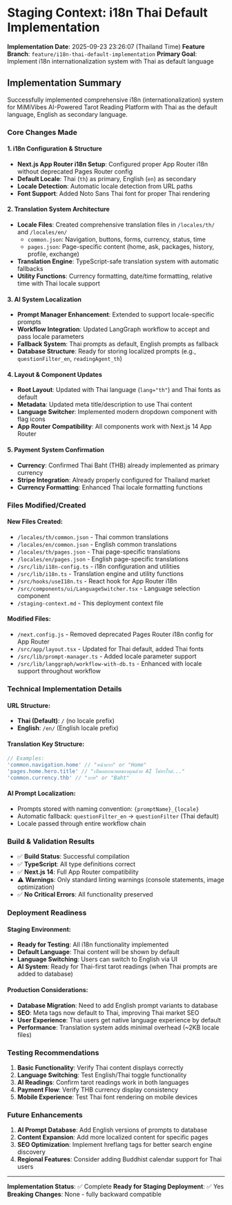 # Staging Context: i18n Thai Default Implementation

**Implementation Date**: 2025-09-23 23:26:07 (Thailand Time)
**Feature Branch**: `feature/i18n-thai-default-implementation`
**Primary Goal**: Implement i18n internationalization system with Thai as default language

## Implementation Summary

Successfully implemented comprehensive i18n (internationalization) system for MiMiVibes AI-Powered Tarot Reading Platform with Thai as the default language, English as secondary language.

### Core Changes Made

#### 1. **i18n Configuration & Structure**
- **Next.js App Router i18n Setup**: Configured proper App Router i18n without deprecated Pages Router config
- **Default Locale**: Thai (`th`) as primary, English (`en`) as secondary
- **Locale Detection**: Automatic locale detection from URL paths
- **Font Support**: Added Noto Sans Thai font for proper Thai rendering

#### 2. **Translation System Architecture**
- **Locale Files**: Created comprehensive translation files in `/locales/th/` and `/locales/en/`
  - `common.json`: Navigation, buttons, forms, currency, status, time
  - `pages.json`: Page-specific content (home, ask, packages, history, profile, exchange)
- **Translation Engine**: TypeScript-safe translation system with automatic fallbacks
- **Utility Functions**: Currency formatting, date/time formatting, relative time with Thai locale support

#### 3. **AI System Localization**
- **Prompt Manager Enhancement**: Extended to support locale-specific prompts
- **Workflow Integration**: Updated LangGraph workflow to accept and pass locale parameters
- **Fallback System**: Thai prompts as default, English prompts as fallback
- **Database Structure**: Ready for storing localized prompts (e.g., `questionFilter_en`, `readingAgent_th`)

#### 4. **Layout & Component Updates**
- **Root Layout**: Updated with Thai language (`lang="th"`) and Thai fonts as default
- **Metadata**: Updated meta title/description to use Thai content
- **Language Switcher**: Implemented modern dropdown component with flag icons
- **App Router Compatibility**: All components work with Next.js 14 App Router

#### 5. **Payment System Confirmation**
- **Currency**: Confirmed Thai Baht (THB) already implemented as primary currency
- **Stripe Integration**: Already properly configured for Thailand market
- **Currency Formatting**: Enhanced Thai locale formatting functions

### Files Modified/Created

#### New Files Created:
- `/locales/th/common.json` - Thai common translations
- `/locales/en/common.json` - English common translations
- `/locales/th/pages.json` - Thai page-specific translations
- `/locales/en/pages.json` - English page-specific translations
- `/src/lib/i18n-config.ts` - i18n configuration and utilities
- `/src/lib/i18n.ts` - Translation engine and utility functions
- `/src/hooks/useI18n.ts` - React hook for App Router i18n
- `/src/components/ui/LanguageSwitcher.tsx` - Language selection component
- `/staging-context.md` - This deployment context file

#### Modified Files:
- `/next.config.js` - Removed deprecated Pages Router i18n config for App Router
- `/src/app/layout.tsx` - Updated for Thai default, added Thai fonts
- `/src/lib/prompt-manager.ts` - Added locale parameter support
- `/src/lib/langgraph/workflow-with-db.ts` - Enhanced with locale support throughout workflow

### Technical Implementation Details

#### URL Structure:
- **Thai (Default)**: `/` (no locale prefix)
- **English**: `/en/` (English locale prefix)

#### Translation Key Structure:
```typescript
// Examples:
'common.navigation.home' // "หน้าแรก" or "Home"
'pages.home.hero.title' // "เปิดเผยอนาคตของคุณด้วย AI ไพ่ทาโรต์..."
'common.currency.thb' // "บาท" or "Baht"
```

#### AI Prompt Localization:
- Prompts stored with naming convention: `{promptName}_{locale}`
- Automatic fallback: `questionFilter_en` → `questionFilter` (Thai default)
- Locale passed through entire workflow chain

### Build & Validation Results

- ✅ **Build Status**: Successful compilation
- ✅ **TypeScript**: All type definitions correct
- ✅ **Next.js 14**: Full App Router compatibility
- ⚠️ **Warnings**: Only standard linting warnings (console statements, image optimization)
- ✅ **No Critical Errors**: All functionality preserved

### Deployment Readiness

#### Staging Environment:
- **Ready for Testing**: All i18n functionality implemented
- **Default Language**: Thai content will be shown by default
- **Language Switching**: Users can switch to English via UI
- **AI System**: Ready for Thai-first tarot readings (when Thai prompts are added to database)

#### Production Considerations:
- **Database Migration**: Need to add English prompt variants to database
- **SEO**: Meta tags now default to Thai, improving Thai market SEO
- **User Experience**: Thai users get native language experience by default
- **Performance**: Translation system adds minimal overhead (~2KB locale files)

### Testing Recommendations

1. **Basic Functionality**: Verify Thai content displays correctly
2. **Language Switching**: Test English/Thai toggle functionality
3. **AI Readings**: Confirm tarot readings work in both languages
4. **Payment Flow**: Verify THB currency display consistency
5. **Mobile Experience**: Test Thai font rendering on mobile devices

### Future Enhancements

1. **AI Prompt Database**: Add English versions of prompts to database
2. **Content Expansion**: Add more localized content for specific pages
3. **SEO Optimization**: Implement hreflang tags for better search engine discovery
4. **Regional Features**: Consider adding Buddhist calendar support for Thai users

---

**Implementation Status**: ✅ Complete
**Ready for Staging Deployment**: ✅ Yes
**Breaking Changes**: None - fully backward compatible